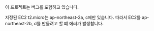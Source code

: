 이 프로젝트는 버그를 포함하고 있습니다.

지정된 EC2 t2.micro는 ap-northeast-2a, c에만 있습니다.
따라서 EC2를 ap-northeast-2b, d를 만들려고 할 떄 에러가 발생합니다.